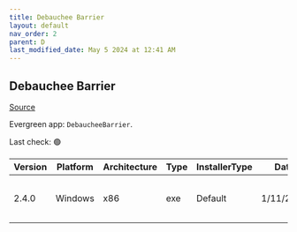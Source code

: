 ```yaml
---
title: Debauchee Barrier
layout: default
nav_order: 2
parent: D
last_modified_date: May 5 2024 at 12:41 AM
---
```


## Debauchee Barrier

[Source](https://github.com/debauchee/barrier)

Evergreen app: `DebaucheeBarrier`. 

Last check: 🟢

| Version | Platform | Architecture | Type | InstallerType | Date      | Size    | URI                                                                                                                                                                                          |
| ------- | -------- | ------------ | ---- | ------------- | --------- | ------- | -------------------------------------------------------------------------------------------------------------------------------------------------------------------------------------------- |
| 2.4.0   | Windows  | x86          | exe  | Default       | 1/11/2021 | 9279404 | [https://github.com/debauchee/barrier/releases/download/v2.4.0/BarrierSetup-2.4.0-release.exe](https://github.com/debauchee/barrier/releases/download/v2.4.0/BarrierSetup-2.4.0-release.exe) |
